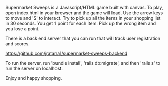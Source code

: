 Supermarket Sweeps is a Javascript/HTML game built with canvas.  To play, open index.html in your browser and the game will load.  Use the arrow keys to move and 'S' to interact.  Try to pick up all the items in your shopping list in 30 seconds.  You get 1 point for each item.  Pick up the wrong item and you lose a point.  

There is a back end server that you can run that will track user registration and scores.  

https://github.com/jratana1/supermarket-sweeps-backend

To run the server, run 'bundle install', 'rails db:migrate', and then 'rails s' to run the server on localhost.  

Enjoy and happy shopping.
